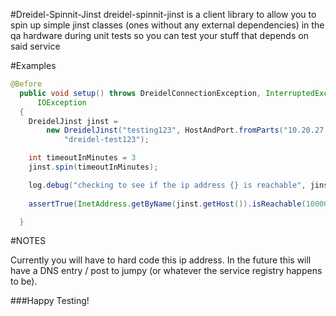 #Dreidel-Spinnit-Jinst
dreidel-spinnit-jinst is a client library to allow you to spin up simple jinst classes (ones without any external dependencies) in the qa hardware during unit tests so you can test your stuff that depends on said service

#Examples

```JAVA
@Before
  public void setup() throws DreidelConnectionException, InterruptedException, UnknownHostException,
      IOException
  {
    DreidelJinst jinst =
        new DreidelJinst("testing123", HostAndPort.fromParts("10.20.27.84", 8020),
            "dreidel-test123");

	int timeoutInMinutes = 3
    jinst.spin(timeoutInMinutes);

    log.debug("checking to see if the ip address {} is reachable", jinst.getHost());
    
    assertTrue(InetAddress.getByName(jinst.getHost()).isReachable(10000));

  }
```

#NOTES

Currently you will have to hard code this ip address.  In the future this will have a DNS entry / post to jumpy (or whatever the service registry happens to be).

###Happy Testing!